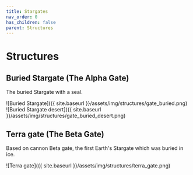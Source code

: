 ```yaml
---
title: Stargates
nav_order: 0
has_children: false
parent: Structures
---
```


# Structures
## Buried Stargate (The Alpha Gate)
The buried Stargate with a seal.

![Buried Stargate]({{ site.baseurl }}/assets/img/structures/gate_buried.png)
![Buried Stargate desert]({{ site.baseurl }}/assets/img/structures/gate_buried_desert.png)

## Terra gate (The Beta Gate)
Based on cannon Beta gate, the first Earth's Stargate which was buried in ice.

![Terra gate]({{ site.baseurl }}/assets/img/structures/terra_gate.png)